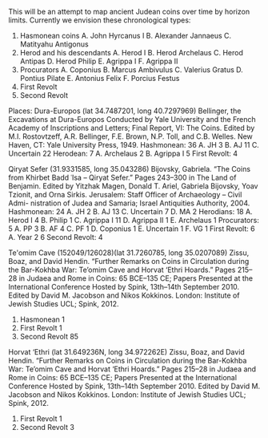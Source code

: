 This will be an attempt to map ancient Judean coins over time by horizon
limits.
Currently we envision these chronological types:
1. Hasmonean coins
    A. John Hyrcanus I
    B. Alexander Jannaeus
    C. Matityahu Antigonus
2. Herod and his descendants
    A. Herod I
    B. Herod Archelaus
    C. Herod Antipas
    D. Herod Philip
    E. Agrippa I
    F. Agrippa II
3. Procurators
    A. Coponius
    B. Marcus Ambivulus
    C. Valerius Gratus
    D. Pontius Pilate
    E. Antonius Felix
    F. Porcius Festus
3. First Revolt
4. Second Revolt

Places:
Dura-Europos (lat 34.7487201, long 40.7297969)
Bellinger, the Excavations at Dura-Europos Conducted by Yale University and the French Academy of Inscriptions and Letters; Final Report, VI: The Coins. Edited by M.I. Rostovtzeff, A.R. Bellinger, F.E. Brown, N.P. Toll, and C.B. Welles. New Haven, CT: Yale University Press, 1949.
Hashmonean: 36
    A. JH 3
    B. AJ 11
    C. Uncertain 22
Herodean: 7
    A. Archelaus 2
    B. Agrippa I 5
First Revolt: 4

Qiryat Sefer (31.9331585, long 35.043286)
Bijovsky, Gabriela. “The Coins from Khirbet Badd ʿIsa – Qiryat Sefer.” Pages 243–300 in The Land of Benjamin. Edited by Yitzhak Magen, Donald T. Ariel, Gabriela Bijovsky, Yoav Tzionit, and Orna Sirkis. Jerusalem: Staff Officer of Archaeology – Civil Admi- nistration of Judea and Samaria; Israel Antiquities Authority, 2004.
Hashmonean: 24
    A. JH 2
    B. AJ 13
    C. Uncertain 7
    D. MA 2
Herodians: 18
    A. Herod I 4
    B. Philip 1
    C. Agrippa I 11
    D. Agrippa II 1
    E. Archelaus 1
Procurators: 5
    A. PP 3
    B. AF 4
    C. PF 1
    D. Coponius 1
    E. Uncertain 1
    F. VG 1
First Revolt: 6
    A. Year 2 6
Second Revolt: 4

Te'omim Cave (152049/126028)(lat 31.7260785, long 35.0207089)
Zissu, Boaz, and David Hendin. “Further Remarks on Coins in Circulation during the Bar-Kokhba War: Te’omim Cave and Horvat ‘Ethri Hoards.” Pages 215–28 in Judaea and Rome in Coins: 65 BCE–135 CE; Papers Presented at the International Conference Hosted by Spink, 13th–14th September 2010. Edited by David M. Jacobson and Nikos Kokkinos. London: Institute of Jewish Studies UCL; Spink, 2012.
1. Hasmonean 1
2. First Revolt 1
3. Second Revolt 85

Horvat ‘Ethri (lat 31.649236N, long 34.972262E)
Zissu, Boaz, and David Hendin. “Further Remarks on Coins in Circulation during the Bar-Kokhba War: Te’omim Cave and Horvat ‘Ethri Hoards.” Pages 215–28 in Judaea and Rome in Coins: 65 BCE–135 CE; Papers Presented at the International Conference Hosted by Spink, 13th–14th September 2010. Edited by David M. Jacobson and Nikos Kokkinos. London: Institute of Jewish Studies UCL; Spink, 2012.
1. First Revolt 1
2. Second Revolt 3
